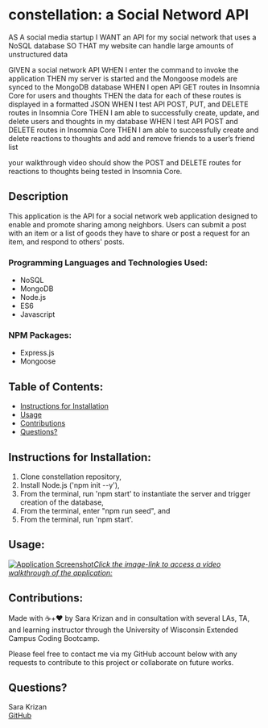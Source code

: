 # constellation: a Social Netword API

AS A social media startup
I WANT an API for my social network that uses a NoSQL database
SO THAT my website can handle large amounts of unstructured data

GIVEN a social network API
WHEN I enter the command to invoke the application
THEN my server is started and the Mongoose models are synced to the MongoDB database
WHEN I open API GET routes in Insomnia Core for users and thoughts
THEN the data for each of these routes is displayed in a formatted JSON
WHEN I test API POST, PUT, and DELETE routes in Insomnia Core
THEN I am able to successfully create, update, and delete users and thoughts in my database
WHEN I test API POST and DELETE routes in Insomnia Core
THEN I am able to successfully create and delete reactions to thoughts and add and remove friends to a user’s friend list

your walkthrough video should show the POST and DELETE routes for reactions to thoughts being tested in Insomnia Core.

## Description
This application is the API for a social network web application designed to enable and promote sharing among neighbors. Users can submit a post with an item or a list of goods they have to share or post a request for an item, and respond to others' posts.



### Programming Languages and Technologies Used:
- NoSQL
- MongoDB
- Node.js
- ES6
- Javascript

### NPM Packages:
- Express.js
- Mongoose

## Table of Contents:
- [Instructions for Installation](#instructions-for-installation)
- [Usage](#usage)
- [Contributions](#contribution-guidelines)
- [Questions?](#questions?)


## <a name="instructions-for-installation">Instructions for Installation</a>:
1. Clone constellation repository,
1. Install Node.js ('npm init --y'),
1. From the terminal, run 'npm start' to instantiate the server and trigger creation of the database,
1. From the terminal, enter "npm run seed", and
1. From the terminal, run 'npm start'.


## <a name="usage">Usage</a>:
[![Application Screenshot](./assets/Walkthrough-screenshot.png)*Click the image-link to access a video walkthrough of the application:*]("https://drive.google.com/file/d/1JCVegcQxAKZSh0VNObS1mEwHjHBLnmZ5/view")

    
## <a name="contribution-guidelines">Contributions</a>:
Made with ☕+❤️ by Sara Krizan and in consultation with several LAs, TA, and learning instructor through the University of Wisconsin Extended Campus Coding Bootcamp.

Please feel free to contact me via my GitHub account below with any requests to contribute to this project or collaborate on future works.
    

## <a name="questions?">Questions?</a> 
Sara Krizan    
[GitHub](https://github.com/SMKrizan)
    